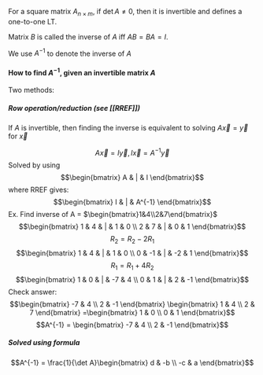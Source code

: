 For a square matrix $A_{n\times m}$, if $\det A\neq 0$, then it is invertible and defines a one-to-one LT.

Matrix $B$ is called the inverse of $A$ iff $AB=BA=I$.

We use $A^{-1}$ to denote the inverse of $A$

#### How to find $A^{-1}$, given an invertible matrix $A$
Two methods:
##### Row operation/reduction (see [[RREF]])
If $A$ is invertible, then finding the inverse is equivalent to solving $A\vec{x} = \vec{y}$ for $\vec{x}$

$$A\vec{x} = I\vec{y}, I\vec{x} = A^{-1}\vec{y}$$
Solved by using $$\begin{bmatrix}
A & | & I
\end{bmatrix}$$
where RREF gives:
$$\begin{bmatrix}
I & | & A^{-1}
\end{bmatrix}$$
Ex.
Find inverse of A = $\begin{bmatrix}1&4\\2&7\end{bmatrix}$
$$\begin{bmatrix}
1 & 4 & | & 1 & 0 \\
2 & 7 & | & 0 & 1
\end{bmatrix}$$
$$R_{2}=R_{2}-2R_{1}$$
$$\begin{bmatrix}
1 & 4 & | & 1 & 0  \\
0 & -1 & | & -2 & 1
\end{bmatrix}$$
$$R_{1} = R_{1}+4R_{2}$$
$$\begin{bmatrix}
1 & 0 & | & -7 & 4 \\
0 & 1 & | & 2 & -1
\end{bmatrix}$$
Check answer:
$$\begin{bmatrix}
-7 & 4  \\
2 & -1
\end{bmatrix}
\begin{bmatrix}
1 & 4 \\
2 & 7
\end{bmatrix}
=\begin{bmatrix}
1 & 0 \\
0 & 1
\end{bmatrix}$$
$$A^{-1} = \begin{bmatrix}
-7 & 4 \\
2 & -1
\end{bmatrix}$$
##### Solved using formula
$$A^{-1} = \frac{1}{\det A}\begin{bmatrix}
d & -b \\
-c & a
\end{bmatrix}$$

